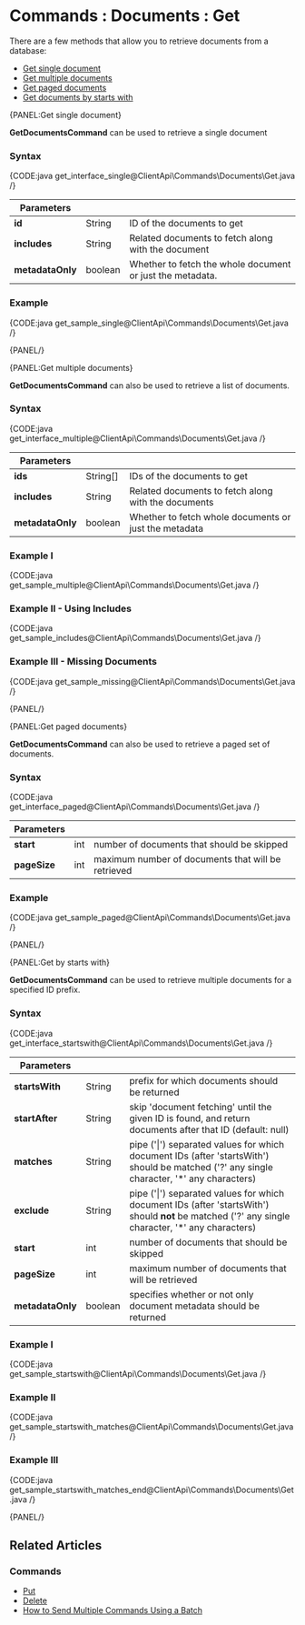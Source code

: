 # Commands : Documents : Get

There are a few methods that allow you to retrieve documents from a database:   

- [Get single document](../../../client-api/commands/documents/get#get-single-document)   
- [Get multiple documents](../../../client-api/commands/documents/get#get-multiple-documents)   
- [Get paged documents](../../../client-api/commands/documents/get#get-paged-documents)   
- [Get documents by starts with](../../../client-api/commands/documents/get#get-by-starts-with)  

{PANEL:Get single document}

**GetDocumentsCommand** can be used to retrieve a single document

### Syntax

{CODE:java get_interface_single@ClientApi\Commands\Documents\Get.java /}

| Parameters | | |
| ------------- | ------------- | ----- |
| **id** | String | ID of the documents to get |
| **includes** | String | Related documents to fetch along with the document |
| **metadataOnly** | boolean | Whether to fetch the whole document or just the metadata. |

### Example

{CODE:java get_sample_single@ClientApi\Commands\Documents\Get.java /}

{PANEL/}

{PANEL:Get multiple documents}

**GetDocumentsCommand** can also be used to retrieve a list of documents.

### Syntax

{CODE:java get_interface_multiple@ClientApi\Commands\Documents\Get.java /}

| Parameters | | |
| ------------- | ------------- | ----- |
| **ids** | String[] | IDs of the documents to get |
| **includes** | String | Related documents to fetch along with the documents |
| **metadataOnly** | boolean | Whether to fetch whole documents or just the metadata |

### Example I

{CODE:java get_sample_multiple@ClientApi\Commands\Documents\Get.java /}

### Example II - Using Includes

{CODE:java get_sample_includes@ClientApi\Commands\Documents\Get.java /}

### Example III - Missing Documents

{CODE:java get_sample_missing@ClientApi\Commands\Documents\Get.java /}

{PANEL/}

{PANEL:Get paged documents}

**GetDocumentsCommand** can also be used to retrieve a paged set of documents.

### Syntax

{CODE:java get_interface_paged@ClientApi\Commands\Documents\Get.java /}

| Parameters | | |
| ------------- | ------------- | ----- |
| **start** | int | number of documents that should be skipped  |
| **pageSize** | int | maximum number of documents that will be retrieved |

### Example

{CODE:java get_sample_paged@ClientApi\Commands\Documents\Get.java /}

{PANEL/}

{PANEL:Get by starts with}

**GetDocumentsCommand** can be used to retrieve multiple documents for a specified ID prefix.

### Syntax

{CODE:java get_interface_startswith@ClientApi\Commands\Documents\Get.java /}

| Parameters | | |
| ------------- | ------------- | ----- |
| **startsWith** | String | prefix for which documents should be returned |
| **startAfter** | String | skip 'document fetching' until the given ID is found, and return documents after that ID (default: null) |
| **matches** | String | pipe ('&#124;') separated values for which document IDs (after 'startsWith') should be matched ('?' any single character, '*' any characters) |
| **exclude** | String | pipe ('&#124;') separated values for which document IDs (after 'startsWith') should **not** be matched ('?' any single character, '*' any characters) |
| **start** | int | number of documents that should be skipped |
| **pageSize** | int | maximum number of documents that will be retrieved |
| **metadataOnly** | boolean | specifies whether or not only document metadata should be returned |

### Example I

{CODE:java get_sample_startswith@ClientApi\Commands\Documents\Get.java /}

### Example II

{CODE:java get_sample_startswith_matches@ClientApi\Commands\Documents\Get.java /}

### Example III

{CODE:java get_sample_startswith_matches_end@ClientApi\Commands\Documents\Get.java /}

{PANEL/}

## Related Articles

### Commands 

- [Put](../../../client-api/commands/documents/put)  
- [Delete](../../../client-api/commands/documents/delete)
- [How to Send Multiple Commands Using a Batch](../../../client-api/commands/batches/how-to-send-multiple-commands-using-a-batch)
